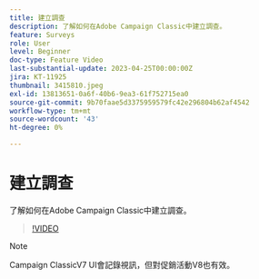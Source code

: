 ```yaml
---
title: 建立調查
description: 了解如何在Adobe Campaign Classic中建立調查。
feature: Surveys
role: User
level: Beginner
doc-type: Feature Video
last-substantial-update: 2023-04-25T00:00:00Z
jira: KT-11925
thumbnail: 3415810.jpeg
exl-id: 13813651-0a6f-40b6-9ea3-61f752715ea0
source-git-commit: 9b70faae5d3375959579fc42e296804b62af4542
workflow-type: tm+mt
source-wordcount: '43'
ht-degree: 0%

---
```


# 建立調查

了解如何在Adobe Campaign Classic中建立調查。

>[!VIDEO](https://video.tv.adobe.com/v/3415810/?learn=on)

>[!NOTE]
>Campaign ClassicV7 UI會記錄視訊，但對促銷活動V8也有效。
